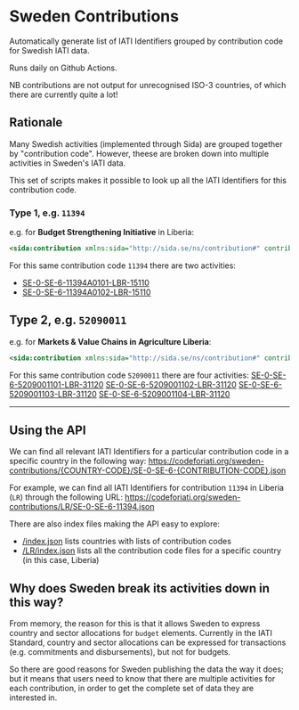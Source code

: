 # Sweden Contributions

Automatically generate list of IATI Identifiers grouped by contribution code for Swedish IATI data.

Runs daily on Github Actions.

NB contributions are not output for unrecognised ISO-3 countries, of which there are currently quite a lot!

## Rationale

Many Swedish activities (implemented through Sida) are grouped together by "contribution code". However, theese are broken down into multiple activities in Sweden's IATI data.

This set of scripts makes it possible to look up all the IATI Identifiers for this contribution code.


### Type 1, e.g. `11394`

e.g. for **Budget Strengthening Initiative** in Liberia:

```xml
<sida:contribution xmlns:sida="http://sida.se/ns/contribution#" contributionid="11394"/>
```

For this same contribution code `11394` there are two activities:

* [SE-0-SE-6-11394A0101-LBR-15110](https://datastore.codeforiati.org/api/1/access/activity.xml?iati-identifier=SE-0-SE-6-11394A0101-LBR-15110)
* [SE-0-SE-6-11394A0102-LBR-15110](https://datastore.codeforiati.org/api/1/access/activity.xml?iati-identifier=SE-0-SE-6-11394A0102-LBR-15110)


## Type 2, e.g. `52090011`

e.g. for **Markets & Value Chains in Agriculture Liberia**:

```xml
<sida:contribution xmlns:sida="http://sida.se/ns/contribution#" contributionid="52090011"/>
```

For this same contribution code `52090011` there are four activities:
[SE-0-SE-6-5209001101-LBR-31120](https://datastore.codeforiati.org/api/1/access/activity.xml?iati-identifier=SE-0-SE-6-5209001101-LBR-31120)
[SE-0-SE-6-5209001102-LBR-31120](https://datastore.codeforiati.org/api/1/access/activity.xml?iati-identifier=SE-0-SE-6-5209001102-LBR-31120)
[SE-0-SE-6-5209001103-LBR-31120](https://datastore.codeforiati.org/api/1/access/activity.xml?iati-identifier=SE-0-SE-6-5209001103-LBR-31120)
[SE-0-SE-6-5209001104-LBR-31120](https://datastore.codeforiati.org/api/1/access/activity.xml?iati-identifier=SE-0-SE-6-5209001104-LBR-31120)

---

## Using the API

We can find all relevant IATI Identifiers for a particular contribution code in a specific country in the following way:
https://codeforiati.org/sweden-contributions/{COUNTRY-CODE}/SE-0-SE-6-{CONTRIBUTION-CODE}.json

For example, we can find all IATI Identifiers for contribution `11394` in Liberia (`LR`) through the following URL:
https://codeforiati.org/sweden-contributions/LR/SE-0-SE-6-11394.json

There are also index files making the API easy to explore:

* [/index.json](https://codeforiati.org/sweden-contributions/index.json) lists countries with lists of contribution codes
* [/LR/index.json](https://codeforiati.org/sweden-contributions/LR/index.json) lists all the contribution code files for a specific country (in this case, Liberia)

## Why does Sweden break its activities down in this way?

From memory, the reason for this is that it allows Sweden to express country and sector allocations for `budget` elements. Currently in the IATI Standard, country and sector allocations can be expressed for transactions (e.g. commitments and disbursements), but not for budgets.

So there are good reasons for Sweden publishing the data the way it does; but it means that users need to know that there are multiple activities for each contribution, in order to get the complete set of data they are interested in.

